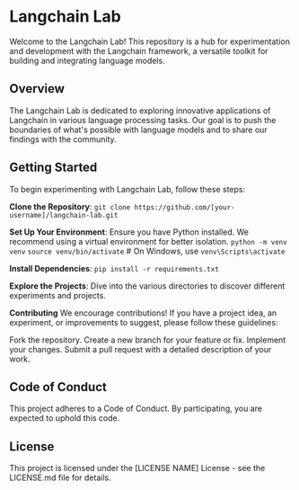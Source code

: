 # Langchain Lab

Welcome to the Langchain Lab! This repository is a hub for experimentation and development with the Langchain framework, a versatile toolkit for building and integrating language models.

## Overview

The Langchain Lab is dedicated to exploring innovative applications of Langchain in various language processing tasks. Our goal is to push the boundaries of what's possible with language models and to share our findings with the community.

## Getting Started

To begin experimenting with Langchain Lab, follow these steps:

**Clone the Repository**:
```git clone https://github.com/[your-username]/langchain-lab.git```

**Set Up Your Environment**:
Ensure you have Python installed. We recommend using a virtual environment for better isolation.
`python -m venv venv`
`source venv/bin/activate`  # On Windows, use `venv\Scripts\activate`

**Install Dependencies**:
```pip install -r requirements.txt```

**Explore the Projects**:
Dive into the various directories to discover different experiments and projects.

**Contributing**
We encourage contributions! If you have a project idea, an experiment, or improvements to suggest, please follow these guidelines:

Fork the repository.
Create a new branch for your feature or fix.
Implement your changes.
Submit a pull request with a detailed description of your work.

## Code of Conduct
This project adheres to a Code of Conduct. By participating, you are expected to uphold this code.

## License
This project is licensed under the [LICENSE NAME] License - see the LICENSE.md file for details.

